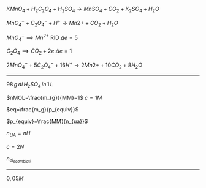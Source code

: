 $KMnO_{4}+H_2C_2O_4+H_2SO_4 \rightarrow MnSO_4+CO_2+K_2SO_4+H_2O$

$MnO_4^{-}+C_2O_4^{-}+H^{+} \rightarrow Mn{2+}+CO_2+H_2O$

$MnO_{4}^{-} \implies Mn^{2+}$  RID $\Delta e=5$

$C_2O_4 \implies CO_2 +2e$ $\Delta e =1$


$2MnO_4^{-}+5C_2O_4^{-}+16H^{+} \rightarrow 2Mn{2+}+10CO_2+8H_2O$



----


$98\,g\,di\,H_2SO_4\,in\,1\,L$

$nMOL=\frac{m_{g}}{MM}=1$
$c=1M$

$eq=\frac{m_g}{p_{equiv}}$

$p_{equiv}=\frac{MM}{n_{ua}}$

$n_{UA}=nH$


$c= 2N$


$n_{el_{scambiati}}$

---


$0,05M$
<!--stackedit_data:
eyJoaXN0b3J5IjpbOTE3MTI2NDk2LC0xNzgwNzQ5NDc1LC0xNz
E4NzE2NDEwXX0=
-->